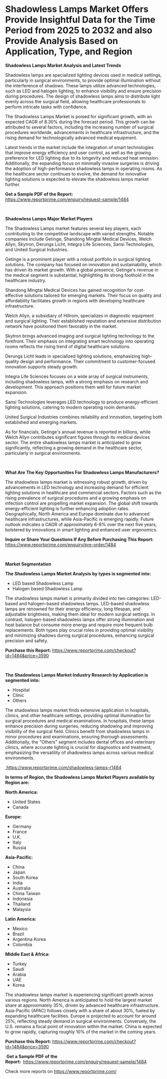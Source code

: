 <p><h1>Shadowless Lamps Market Offers Provide Insightful Data for the Time Period from 2025 to 2032 and also Provide Analysis Based on Application, Type, and Region</h1></p><p><strong>Shadowless Lamps Market Analysis and Latest Trends</strong></p>
<p><p>Shadowless lamps are specialized lighting devices used in medical settings, particularly in surgical environments, to provide optimal illumination without the interference of shadows. These lamps utilize advanced technologies, such as LED and halogen lighting, to enhance visibility and ensure precision during procedures. The design of shadowless lamps aims to distribute light evenly across the surgical field, allowing healthcare professionals to perform intricate tasks with confidence.</p><p>The Shadowless Lamps Market is poised for significant growth, with an expected CAGR of 8.30% during the forecast period. This growth can be attributed to several factors, including the increasing number of surgical procedures worldwide, advancements in healthcare infrastructure, and the rising demand for technologically advanced medical equipment. </p><p>Latest trends in the market include the integration of smart technologies that improve energy efficiency and user control, as well as the growing preference for LED lighting due to its longevity and reduced heat emission. Additionally, the expanding focus on minimally invasive surgeries is driving the adoption of high-performance shadowless lamps in operating rooms. As the healthcare sector continues to evolve, the demand for innovative lighting solutions is expected to elevate the shadowless lamps market further.</p></p>
<p><strong>Get a Sample PDF of the Report:&nbsp;</strong> <a href="https://www.reportprime.com/enquiry/request-sample/1484?utm_campaign=3188&utm_medium=2&utm_source=Github&utm_content=ia&utm_term=18032025&utm_id=shadowless-lamps">https://www.reportprime.com/enquiry/request-sample/1484</a></p>
<p>&nbsp;</p>
<p><strong>Shadowless Lamps Major Market Players</strong></p>
<p><p>The Shadowless Lamps market features several key players, each contributing to the competitive landscape with varied strengths. Notable companies include Getinge, Shandong Mingtai Medical Devices, Welch Allyn, Skytron, Derungs Licht, Integra Life Sciences, Sansi Technologies, and United Surgical Industries.</p><p>Getinge is a prominent player with a robust portfolio in surgical lighting solutions. The company has focused on innovation and sustainability, which has driven its market growth. With a global presence, Getinge's revenue in the medical segment is substantial, highlighting its strong foothold in the healthcare industry.</p><p>Shandong Mingtai Medical Devices has gained recognition for cost-effective solutions tailored for emerging markets. Their focus on quality and affordability facilitates growth in regions with developing healthcare infrastructure.</p><p>Welch Allyn, a subsidiary of Hillrom, specializes in diagnostic equipment and surgical lighting. Their established reputation and extensive distribution network have positioned them favorably in the market.</p><p>Skytron brings advanced imaging and surgical lighting technology to the forefront. Their emphasis on integrating smart technology into operating rooms reflects the rising trend of digital healthcare solutions.</p><p>Derungs Licht leads in specialized lighting solutions, emphasizing high-quality design and performance. Their commitment to customer-focused innovation supports steady growth.</p><p>Integra Life Sciences focuses on a wide array of surgical instruments, including shadowless lamps, with a strong emphasis on research and development. This approach positions them well for future market expansion.</p><p>Sansi Technologies leverages LED technology to produce energy-efficient lighting solutions, catering to modern operating room demands.</p><p>United Surgical Industries combines reliability and innovation, targeting both established and emerging markets.</p><p>As for financials, Getinge's annual revenue is reported in billions, while Welch Allyn contributes significant figures through its medical devices sector. The entire shadowless lamps market is anticipated to grow significantly, reflecting a growing demand in the healthcare sector, particularly in surgical environments.</p></p>
<p>&nbsp;</p>
<p><strong>What Are The Key Opportunities For Shadowless Lamps Manufacturers?</strong></p>
<p><p>The shadowless lamps market is witnessing robust growth, driven by advancements in LED technology and increasing demand for efficient lighting solutions in healthcare and commercial sectors. Factors such as the rising prevalence of surgical procedures and a growing emphasis on infection control are propelling market expansion. The global shift towards energy-efficient lighting is further enhancing adoption rates. Geographically, North America and Europe dominate due to advanced healthcare infrastructures, while Asia-Pacific is emerging rapidly. Future outlook indicates a CAGR of approximately 6-8% over the next five years, bolstered by innovations in smart lighting and enhanced user ergonomics.</p></p>
<p><strong>Inquire or Share Your Questions If Any Before Purchasing This Report:</strong> <a href="https://www.reportprime.com/enquiry/pre-order/1484?utm_campaign=3188&utm_medium=2&utm_source=Github&utm_content=ia&utm_term=18032025&utm_id=shadowless-lamps">https://www.reportprime.com/enquiry/pre-order/1484</a></p>
<p>&nbsp;</p>
<p><strong>Market Segmentation</strong></p>
<p><strong>The Shadowless Lamps Market Analysis by types is segmented into:</strong></p>
<p><ul><li>LED based Shadowless Lamp</li><li>Halogen based Shadowless Lamp</li></ul></p>
<p><p>The shadowless lamps market is primarily divided into two categories: LED-based and halogen-based shadowless lamps. LED-based shadowless lamps are renowned for their energy efficiency, long lifespan, and adjustable brightness, making them ideal for modern surgical settings. In contrast, halogen-based shadowless lamps offer strong illumination and heat balance but consume more energy and require more frequent bulb replacements. Both types play crucial roles in providing optimal visibility and minimizing shadows during surgical procedures, enhancing surgical precision and safety.</p></p>
<p><strong>Purchase this Report:&nbsp;</strong><a href="https://www.reportprime.com/checkout?id=1484&price=3590&utm_campaign=3188&utm_medium=2&utm_source=Github&utm_content=ia&utm_term=18032025&utm_id=shadowless-lamps">https://www.reportprime.com/checkout?id=1484&price=3590</a></p>
<p>&nbsp;</p>
<p><strong>The Shadowless Lamps Market Industry Research by Application is segmented into:</strong></p>
<p><ul><li>Hospital</li><li>Clinic</li><li>Others</li></ul></p>
<p><p>The shadowless lamps market finds extensive application in hospitals, clinics, and other healthcare settings, providing optimal illumination for surgical procedures and medical examinations. In hospitals, these lamps enhance precision during surgeries, reducing shadowing and improving visibility of the surgical field. Clinics benefit from shadowless lamps in minor procedures and examinations, ensuring thorough assessments. Additionally, the "Others" segment includes dental offices and veterinary clinics, where accurate lighting is crucial for diagnostics and treatment, emphasizing the versatility of shadowless lamps across various medical environments.</p></p>
<p><a href="https://www.reportprime.com/shadowless-lamps-r1484?utm_campaign=3188&utm_medium=2&utm_source=Github&utm_content=ia&utm_term=18032025&utm_id=shadowless-lamps">&nbsp;https://www.reportprime.com/shadowless-lamps-r1484</a></p>
<p><strong>In terms of Region, the Shadowless Lamps Market Players available by Region are:</strong></p>
<p>
    <p> <strong> North America: </strong>
        <ul>
            <li>United States</li>
            <li>Canada</li>
        </ul>
        </p> 
    <p> <strong> Europe: </strong>
        <ul>
            <li>Germany</li>
            <li>France</li>
            <li>U.K.</li>
            <li>Italy</li>
            <li>Russia</li>
        </ul>
        </p> 
    <p> <strong> Asia-Pacific: </strong>
        <ul>
            <li>China</li>
            <li>Japan</li>
            <li>South Korea</li>
            <li>India</li>
            <li>Australia</li>
            <li>China Taiwan</li>
            <li>Indonesia</li>
            <li>Thailand</li>
            <li>Malaysia</li>
        </ul>
        </p> 
    <p> <strong> Latin America: </strong>
        <ul>
            <li>Mexico</li>
            <li>Brazil</li>
            <li>Argentina Korea</li>
            <li>Colombia</li>
        </ul>
        </p> 
    <p> <strong> Middle East & Africa: </strong>
        <ul>
            <li>Turkey</li>
            <li>Saudi</li>
            <li>Arabia</li>
            <li>UAE</li>
            <li>Korea</li>
        </ul>
    </p>
    </p>
<p><p>The shadowless lamps market is experiencing significant growth across various regions. North America is anticipated to hold the largest market share at approximately 35%, driven by advanced healthcare infrastructure. Asia-Pacific (APAC) follows closely with a share of about 30%, fueled by expanding healthcare facilities. Europe is projected to account for around 25%, reflecting steady demand in surgical environments. Conversely, the U.S. remains a focal point of innovation within the market. China is expected to grow rapidly, capturing roughly 10% of the market in the coming years.</p></p>
<p><strong>Purchase this Report: </strong><a href="https://www.reportprime.com/checkout?id=1484&price=3590&utm_campaign=3188&utm_medium=2&utm_source=Github&utm_content=ia&utm_term=18032025&utm_id=shadowless-lamps">https://www.reportprime.com/checkout?id=1484&price=3590</a></p>
<p>&nbsp;<strong>Get a Sample PDF of the Report:&nbsp;&nbsp;</strong><a href="https://www.reportprime.com/enquiry/request-sample/1484?utm_campaign=3188&utm_medium=2&utm_source=Github&utm_content=ia&utm_term=18032025&utm_id=shadowless-lamps">https://www.reportprime.com/enquiry/request-sample/1484</a></p>
<p><strong></strong></p>
<p>Check more reports on <a href="https://www.reportprime.com/?utm_campaign=3188&utm_medium=2&utm_source=Github&utm_content=ia&utm_term=18032025&utm_id=shadowless-lamps">https://www.reportprime.com/</a></p>